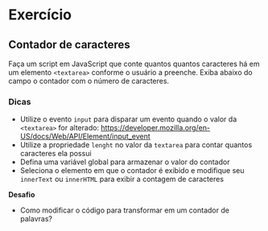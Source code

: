 # Exercício
## Contador de caracteres

Faça um script em JavaScript que conte quantos quantos caracteres há em um elemento `<textarea>` conforme o usuário a preenche. Exiba abaixo do campo o contador com o número de caracteres.

### Dicas

- Utilize o evento `input` para disparar um evento quando o valor da `<textarea>` for alterado: https://developer.mozilla.org/en-US/docs/Web/API/Element/input_event
- Utilize a propriedade `lenght` no valor da `textarea` para contar quantos caracteres ela possui
- Defina uma variável global para armazenar o valor do contador
- Seleciona o elemento em que o contador é exibido e modifique seu `innerText` ou `innerHTML` para exibir a contagem de caracteres

**Desafio**

- Como modificar o código para transformar em um contador de palavras?
